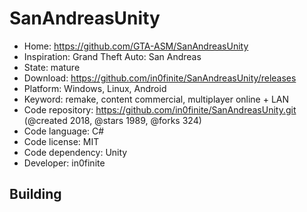 # SanAndreasUnity

- Home: https://github.com/GTA-ASM/SanAndreasUnity
- Inspiration: Grand Theft Auto: San Andreas
- State: mature
- Download: https://github.com/in0finite/SanAndreasUnity/releases
- Platform: Windows, Linux, Android
- Keyword: remake, content commercial, multiplayer online + LAN
- Code repository: https://github.com/in0finite/SanAndreasUnity.git (@created 2018, @stars 1989, @forks 324)
- Code language: C#
- Code license: MIT
- Code dependency: Unity
- Developer: in0finite

## Building
